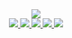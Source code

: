 <div align="center">
  <img src="https://capsule-render.vercel.app/api?type=waving&height=200&section=header&text=UMA&fontAlign=80&fontAlignY=40&color=gradient"/> 
</div>
<div align="center">
  <a href="https://github.com/seongyong335"><img src="https://img.shields.io/badge/최성용-181717?style=flat&logo=github&logoColor=white" />
  <a href="https://github.com/asm2005"><img src="https://img.shields.io/badge/안성민-181717?style=flat&logo=github&logoColor=white" />
  <a href="https://github.com/jongkyuh"><img src="https://img.shields.io/badge/함종규-181717?style=flat&logo=github&logoColor=white" />
  <a href="https://github.com/kmc6381"><img src="https://img.shields.io/badge/강민철-181717?style=flat&logo=github&logoColor=white" />
  <a href="https://github.com/OneReal3203"><img src="https://img.shields.io/badge/양한진-181717?style=flat&logo=github&logoColor=white" />

</div>
